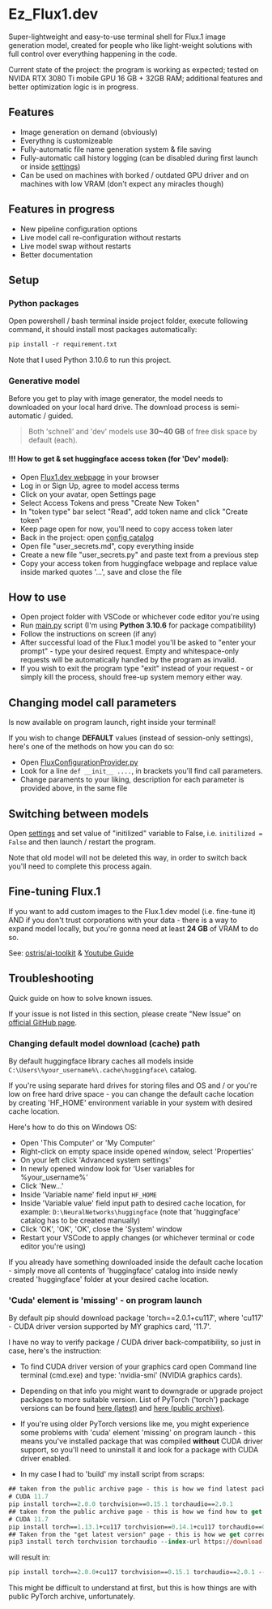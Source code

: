 # Ez_Flux1.dev
Super-lightweight and easy-to-use terminal shell for Flux.1 image generation model, created for people 
who like light-weight solutions with full control over everything happening in the code.

Current state of the project: the program is working as expected; tested on NVIDA RTX 3080 Ti mobile GPU 16 GB + 32GB RAM; additional features and better optimization logic is in progress.


## Features 
+ Image generation on demand (obviously)
+ Everythng is customizeable
+ Fully-automatic file name generation system & file saving
+ Fully-automatic call history logging (can be disabled during first launch or inside [settings](/program/config/appsettings.ini))
+ Can be used on machines with borked / outdated GPU driver and on machines with low VRAM (don't expect any miracles though)


## Features in progress
+ New pipeline configuration options
+ Live model call re-configuration without restarts
+ Live model swap without restarts
+ Better documentation


## Setup

### Python packages
Open powershell / bash terminal inside project folder, execute following command, it should install most packages automatically:
```ps
pip install -r requirement.txt
```
Note that I used Python 3.10.6 to run this project.

### Generative model
Before you get to play with image generator, the model needs to downloaded on your local hard drive. 
The download process is semi-automatic / guided. 

> Both 'schnell' and 'dev' models use **30~40 GB** of free disk space by default (each). 

#### !!! How to get & set huggingface access token (for 'Dev' model): 
+ Open [Flux1.dev webpage](https://huggingface.co/black-forest-labs/FLUX.1-dev) in your browser
+ Log in or Sign Up, agree to model access terms
+ Click on your avatar, open Settings page
+ Select Access Tokens and press "Create New Token"
+ In "token type" bar select "Read", add token name and click "Create token"
+ Keep page open for now, you'll need to copy access token later
+ Back in the project: open [config catalog](/program/config/)
+ Open file "user_secrets.md", copy everything inside
+ Create a new file "user_secrets.py" and paste text from a previous step
+ Copy your access token from huggingface webpage and replace value inside marked quotes '...', save and close the file


## How to use
+ Open project folder with VSCode or whichever code editor you're using
+ Run [main.py](main.py) script (I'm using **Python 3.10.6** for package compatibility)
+ Follow the instructions on screen (if any)
+ After successful load of the Flux.1 model you'll be asked to "enter your prompt" - type your desired request. Empty and whitespace-only requests will be automatically handled by the program as invalid. 
+ If you wish to exit the program type "exit" instead of your request - or simply kill the process, should free-up system memory either way.


## Changing model call parameters
Is now available on program launch, right inside your terminal!

If you wish to change **DEFAULT** values (instead of session-only settings), 
here's one of the methods on how you can do so:
+ Open [FluxConfigurationProvider.py](/program/FluxConfigurationProvider.py)
+ Look for a line `def __init__ ....`, in brackets you'll find call parameters.
+ Change paraments to your liking, description for each parameter is provided above, in the same file


## Switching between models
Open [settings](/program/config/appsettings.ini) and set value of "initilized" variable to False, i.e. `initilized = False` and then launch / restart the program. 

Note that old model will not be deleted this way, in order to switch back you'll need to complete this process again. 


## Fine-tuning Flux.1
If you want to add custom images to the Flux.1.dev model (i.e. fine-tune it) AND if you don't trust corporations with your data - there is a way to expand model locally, but you're gonna need at least **24 GB** of VRAM to do so. 

See: [ostris/ai-toolkit](https://github.com/ostris/ai-toolkit) & [Youtube Guide](https://www.youtube.com/watch?v=HzGW_Kyermg)


## Troubleshooting 
Quick guide on how to solve known issues. 

If your issue is not listed in this section, please create "New Issue" on [official GitHub page](https://github.com/HardcoreMagazine/Ez_Flux.1/issues).

### Changing default model download (cache) path
By default huggingface library caches all models inside `C:\Users\%your_username%\.cache\huggingface\` catalog. 

If you're using separate hard drives for storing files and OS and / or you're low on free hard drive space - you can change the default cache location by creating 'HF_HOME' environment variable in your system with desired cache location. 

Here's how to do this on Windows OS:
+ Open 'This Computer' or 'My Computer'
+ Right-click on empty space inside opened window, select 'Properties'
+ On your left click 'Advanced system settings'
+ In newly opened window look for 'User variables for %your_username%'
+ Click 'New...'
+ Inside 'Variable name' field input `HF_HOME`
+ Inside 'Variable value' field input path to desired cache location, for example: `D:\NeuralNetworks\huggingface` (note that 'huggingface' catalog has to be created manually)
+ Click 'OK', 'OK', 'OK', close the 'System' window
+ Restart your VSCode to apply changes (or whichever terminal or code editor you're using)

If you already have something downloaded inside the default cache location - simply move all contents of 'huggingface' catalog into inside newly created 'huggingface' folder at your desired cache location.

### 'Cuda' element is 'missing' - on program launch
By default pip should download package 'torch==2.0.1+cu117', where 'cu117' - CUDA driver version supported by MY graphics card, '11.7'. 

I have no way to verify package / CUDA driver back-compatibility, so just in case, here's the instruction:

- To find CUDA driver version of your graphics card open Command line terminal (cmd.exe) and type: 'nvidia-smi' (NVIDIA graphics cards).

- Depending on that info you might want to downgrade or upgrade project packages to more suitable version. List of PyTorch ('torch') package versions can be found [here (latest)](https://pytorch.org/get-started/locally/) and [here (public archive)](https://pytorch.org/get-started/previous-versions/). 

- If you're using older PyTorch versions like me, you might experience some problems with 'cuda' element 'missing' on program launch - this means you've installed package that was compiled **without** CUDA driver support, so you'll need to uninstall it and look for a package with CUDA driver enabled. 

- In my case I had to 'build' my install script from scraps:

```ps
## taken from the public archive page - this is how we find latest package version for supported CUDA driver
# CUDA 11.7
pip install torch==2.0.0 torchvision==0.15.1 torchaudio==2.0.1
## taken from the public archive page - this is how we find how to get package compiled with CUDA driver enabled
# CUDA 11.7
pip install torch==1.13.1+cu117 torchvision==0.14.1+cu117 torchaudio==0.13.1 --extra-index-url https://download.pytorch.org/whl/cu117
## Taken from the "get latest version" page - this is how we get correct command arguments syntax 
pip3 install torch torchvision torchaudio --index-url https://download.pytorch.org/whl/cu118
```

will result in:
```ps 
pip install torch==2.0.0+cu117 torchvision==0.15.1 torchaudio==2.0.1 --index-url https://download.pytorch.org/whl/cu117
```

This might be difficult to understand at first, but this is how things are with public PyTorch archive, unfortunately.
